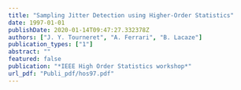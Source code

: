 ```yaml
---
title: "Sampling Jitter Detection using Higher-Order Statistics"
date: 1997-01-01
publishDate: 2020-01-14T09:47:27.332378Z
authors: ["J. Y. Tourneret", "A. Ferrari", "B. Lacaze"]
publication_types: ["1"]
abstract: ""
featured: false
publication: "*IEEE High Order Statistics workshop*"
url_pdf: "Publi_pdf/hos97.pdf"
---
```



